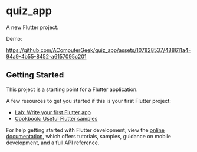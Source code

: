 # quiz_app

A new Flutter project.

Demo:

https://github.com/AComputerGeek/quiz_app/assets/107828537/488611a4-94a9-4b55-8452-a6157095c201




## Getting Started

This project is a starting point for a Flutter application.

A few resources to get you started if this is your first Flutter project:

- [Lab: Write your first Flutter app](https://docs.flutter.dev/get-started/codelab)
- [Cookbook: Useful Flutter samples](https://docs.flutter.dev/cookbook)

For help getting started with Flutter development, view the
[online documentation](https://docs.flutter.dev/), which offers tutorials,
samples, guidance on mobile development, and a full API reference.
